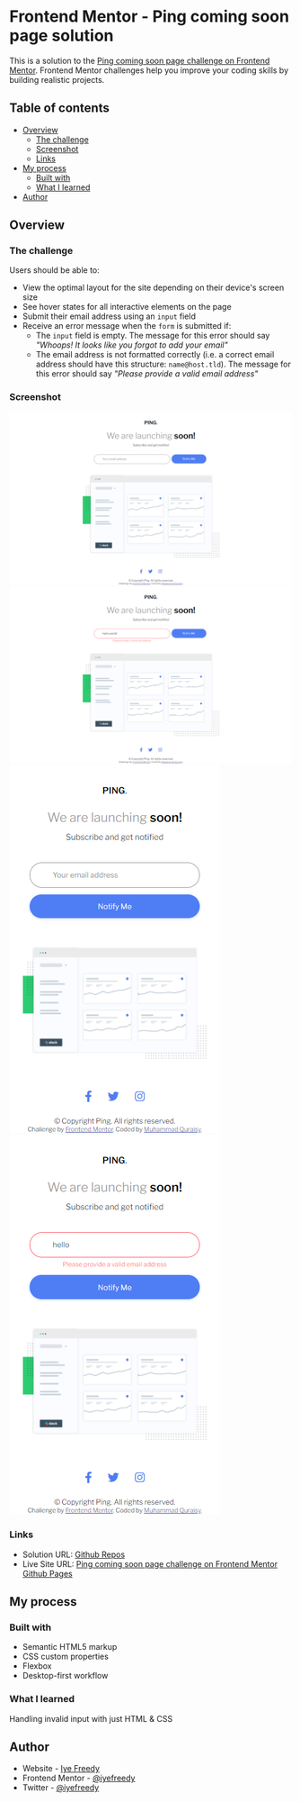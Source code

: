 # Frontend Mentor - Ping coming soon page solution

This is a solution to the [Ping coming soon page challenge on Frontend Mentor](https://www.frontendmentor.io/challenges/ping-single-column-coming-soon-page-5cadd051fec04111f7b848da). Frontend Mentor challenges help you improve your coding skills by building realistic projects.

## Table of contents

-   [Overview](#overview)
    -   [The challenge](#the-challenge)
    -   [Screenshot](#screenshot)
    -   [Links](#links)
-   [My process](#my-process)
    -   [Built with](#built-with)
    -   [What I learned](#what-i-learned)
-   [Author](#author)

## Overview

### The challenge

Users should be able to:

-   View the optimal layout for the site depending on their device's screen size
-   See hover states for all interactive elements on the page
-   Submit their email address using an `input` field
-   Receive an error message when the `form` is submitted if:
    -   The `input` field is empty. The message for this error should say _"Whoops! It looks like you forgot to add your email"_
    -   The email address is not formatted correctly (i.e. a correct email address should have this structure: `name@host.tld`). The message for this error should say _"Please provide a valid email address"_

### Screenshot

![](./screenshots/desktop-preview.png)
![](./screenshots/desktop-preview-invalid-input.png)
![](./screenshots/mobile-preview.png)
![](./screenshots/mobile-preview-invalid-input.png)

### Links

-   Solution URL: [Github Repos](https://github.com/iyefreedy/ping-coming-soon-page)
-   Live Site URL: [Ping coming soon page challenge on Frontend Mentor Github Pages](https://iyefreedy.github.io/ping-coming-soon-page)

## My process

### Built with

-   Semantic HTML5 markup
-   CSS custom properties
-   Flexbox
-   Desktop-first workflow

### What I learned

Handling invalid input with just HTML & CSS

## Author

-   Website - [Iye Freedy](https://iyefreedy.github.io)
-   Frontend Mentor - [@iyefreedy](https://www.frontendmentor.io/profile/iyefreedy)
-   Twitter - [@iyefreedy](https://www.twitter.com/iyefreedy)
